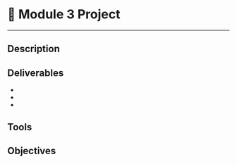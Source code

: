 # :rocket: Module 3 Project
__________________________________________________________________

## Description

## Deliverables
*
*
*

## Tools

## Objectives
